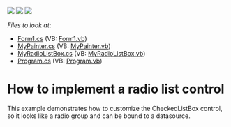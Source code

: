 <!-- default badges list -->
![](https://img.shields.io/endpoint?url=https://codecentral.devexpress.com/api/v1/VersionRange/128621110/10.2.3%2B)
[![](https://img.shields.io/badge/Open_in_DevExpress_Support_Center-FF7200?style=flat-square&logo=DevExpress&logoColor=white)](https://supportcenter.devexpress.com/ticket/details/E3152)
[![](https://img.shields.io/badge/📖_How_to_use_DevExpress_Examples-e9f6fc?style=flat-square)](https://docs.devexpress.com/GeneralInformation/403183)
<!-- default badges end -->
<!-- default file list -->
*Files to look at*:

* [Form1.cs](./CS/WindowsApplication1/Form1.cs) (VB: [Form1.vb](./VB/WindowsApplication1/Form1.vb))
* [MyPainter.cs](./CS/WindowsApplication1/MyRadioListBox/MyPainter.cs) (VB: [MyPainter.vb](./VB/WindowsApplication1/MyRadioListBox/MyPainter.vb))
* [MyRadioListBox.cs](./CS/WindowsApplication1/MyRadioListBox/MyRadioListBox.cs) (VB: [MyRadioListBox.vb](./VB/WindowsApplication1/MyRadioListBox/MyRadioListBox.vb))
* [Program.cs](./CS/WindowsApplication1/Program.cs) (VB: [Program.vb](./VB/WindowsApplication1/Program.vb))
<!-- default file list end -->
# How to implement a radio list control


<p>This example demonstrates how to customize the CheckedListBox control, so it looks like a radio group and can be bound to a datasource.</p>

<br/>


